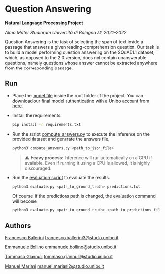 # Question Answering

**Natural Language Processing Project**

*Alma Mater Studiorum Università di Bologna AY 2021–2022*

Question Answering is the task of selecting the span of text inside a passage that answers a given reading-comprehension question. Our task is to build a model performing question answering on the SQuAD1.1 dataset, which, as opposed to the 2.0 version, does not contain unanswerable questions, namely questions whose answer cannot be extracted anywhere from the corresponding passage.

## Run

* Place the [model file](https://liveunibo-my.sharepoint.com/:u:/g/personal/manuel_mariani2_studio_unibo_it/EVL8c-Sr-3NIkN41HmFOyvMBEkUMIvAIJ7Nv3xaJGr1fUg?e=mqHqg1) inside the root folder of the project. You can download our final model authenticating with a Unibo account [from here](https://liveunibo-my.sharepoint.com/:u:/g/personal/manuel_mariani2_studio_unibo_it/EVL8c-Sr-3NIkN41HmFOyvMBEkUMIvAIJ7Nv3xaJGr1fUg?e=mqHqg1).

* Install the requirements.
  ```sh
  pip install -r requirements.txt
  ```

* Run the script [compute_answers.py](compute_answers.py) to execute the inference on the provided dataset and generate the answers file.
  ```sh
  python3 compute_answers.py <path_to_json_file>
  ```
  > :warning: **Heavy process:** Inference will run automatically on a GPU if available. Even if running it using a CPU is allowed, it is highly discouraged.

* Run the [evaluation script](evaluate.py) to evaluate the results.
  ```sh
  python3 evaluate.py <path_to_ground_truth> predictions.txt
  ```
  Of course, if the predictions path is changed, the evaluation command will become
  ```sh
  python3 evaluate.py <path_to_ground_truth> <path_to_predictions_file>
  ```

## Authors

[Francesco Ballerini](https://github.com/frallebini)
[francesco.ballerini3@studio.unibo.it](mailto:francesco.ballerini3@studio.unibo.it)

[Emmanuele Bollino](https://github.com/EmmanueleBollino)
[emmanuele.bollino@studio.unibo.it](mailto:emmanuele.bollino@studio.unibo.it)

[Tommaso Giannuli](https://github.com/Tommy-g98)
[tommaso.giannuli@studio.unibo.it](mailto:tommaso.giannuli@studio.unibo.it)

[Manuel Mariani](https://github.com/manuel-mariani)
[manuel.mariani2@studio.unibo.it](mailto:manuel.mariani2@studio.unibo.it)
